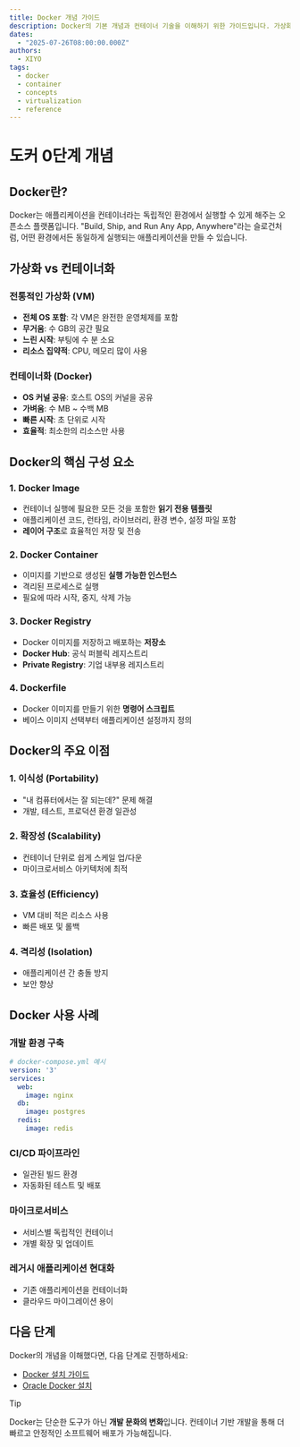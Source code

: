 ```yaml
---
title: Docker 개념 가이드
description: Docker의 기본 개념과 컨테이너 기술을 이해하기 위한 가이드입니다. 가상화와 컨테이너화의 차이점, Docker의 핵심 구성 요소를 설명합니다.
dates:
  - "2025-07-26T08:00:00.000Z"
authors:
  - XIYO
tags:
  - docker
  - container
  - concepts
  - virtualization
  - reference
---
```


# 도커 0단계 개념

## Docker란?

Docker는 애플리케이션을 컨테이너라는 독립적인 환경에서 실행할 수 있게 해주는 오픈소스 플랫폼입니다. "Build, Ship, and Run Any App, Anywhere"라는 슬로건처럼, 어떤 환경에서든 동일하게 실행되는 애플리케이션을 만들 수 있습니다.

## 가상화 vs 컨테이너화

### 전통적인 가상화 (VM)
- **전체 OS 포함**: 각 VM은 완전한 운영체제를 포함
- **무거움**: 수 GB의 공간 필요
- **느린 시작**: 부팅에 수 분 소요
- **리소스 집약적**: CPU, 메모리 많이 사용

### 컨테이너화 (Docker)
- **OS 커널 공유**: 호스트 OS의 커널을 공유
- **가벼움**: 수 MB ~ 수백 MB
- **빠른 시작**: 초 단위로 시작
- **효율적**: 최소한의 리소스만 사용

## Docker의 핵심 구성 요소

### 1. Docker Image
- 컨테이너 실행에 필요한 모든 것을 포함한 **읽기 전용 템플릿**
- 애플리케이션 코드, 런타임, 라이브러리, 환경 변수, 설정 파일 포함
- **레이어 구조**로 효율적인 저장 및 전송

### 2. Docker Container
- 이미지를 기반으로 생성된 **실행 가능한 인스턴스**
- 격리된 프로세스로 실행
- 필요에 따라 시작, 중지, 삭제 가능

### 3. Docker Registry
- Docker 이미지를 저장하고 배포하는 **저장소**
- **Docker Hub**: 공식 퍼블릭 레지스트리
- **Private Registry**: 기업 내부용 레지스트리

### 4. Dockerfile
- Docker 이미지를 만들기 위한 **명령어 스크립트**
- 베이스 이미지 선택부터 애플리케이션 설정까지 정의

## Docker의 주요 이점

### 1. 이식성 (Portability)
- "내 컴퓨터에서는 잘 되는데?" 문제 해결
- 개발, 테스트, 프로덕션 환경 일관성

### 2. 확장성 (Scalability)
- 컨테이너 단위로 쉽게 스케일 업/다운
- 마이크로서비스 아키텍처에 최적

### 3. 효율성 (Efficiency)
- VM 대비 적은 리소스 사용
- 빠른 배포 및 롤백

### 4. 격리성 (Isolation)
- 애플리케이션 간 충돌 방지
- 보안 향상

## Docker 사용 사례

### 개발 환경 구축
```yaml
# docker-compose.yml 예시
version: '3'
services:
  web:
    image: nginx
  db:
    image: postgres
  redis:
    image: redis
```

### CI/CD 파이프라인
- 일관된 빌드 환경
- 자동화된 테스트 및 배포

### 마이크로서비스
- 서비스별 독립적인 컨테이너
- 개별 확장 및 업데이트

### 레거시 애플리케이션 현대화
- 기존 애플리케이션을 컨테이너화
- 클라우드 마이그레이션 용이

## 다음 단계

Docker의 개념을 이해했다면, 다음 단계로 진행하세요:
- [Docker 설치 가이드](../docker/docker-step01-installation)
- [Oracle Docker 설치](../oracle/oracle-step01-docker-installation)

> [!TIP]
> Docker는 단순한 도구가 아닌 **개발 문화의 변화**입니다. 컨테이너 기반 개발을 통해 더 빠르고 안정적인 소프트웨어 배포가 가능해집니다.